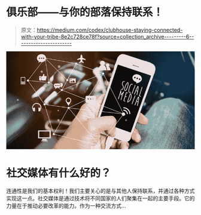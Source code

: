 # 俱乐部——与你的部落保持联系！

> 原文：<https://medium.com/codex/clubhouse-staying-connected-with-your-tribe-8e2c728ce78f?source=collection_archive---------6----------------------->

![](img/b1340f0a0ae0882541ffa8ae7999e0eb.png)

# 社交媒体有什么好的？

连通性是我们的基本权利！我们主要关心的是与其他人保持联系，并通过各种方式实现这一点。社交媒体是通过技术将不同国家的人们聚集在一起的主要手段。它的力量在于推动必要改革的能力。作为一种交流方式…